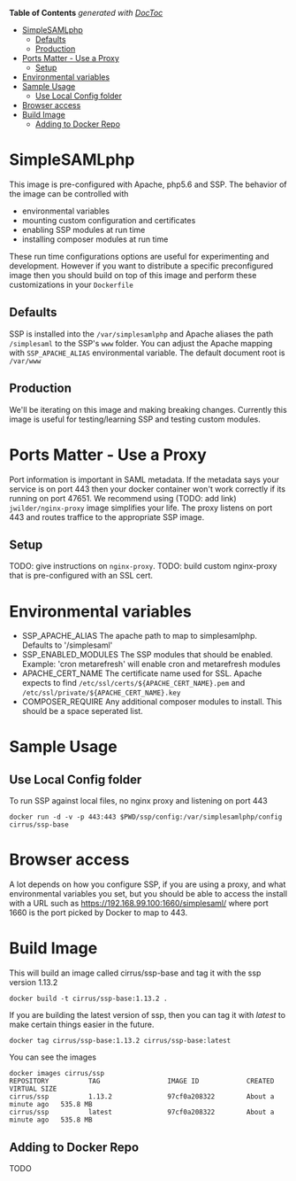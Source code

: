<!-- START doctoc generated TOC please keep comment here to allow auto update -->
<!-- DON'T EDIT THIS SECTION, INSTEAD RE-RUN doctoc TO UPDATE -->
**Table of Contents**  *generated with [DocToc](https://github.com/thlorenz/doctoc)*

- [SimpleSAMLphp](#simplesamlphp)
  - [Defaults](#defaults)
  - [Production](#production)
- [Ports Matter - Use a Proxy](#ports-matter---use-a-proxy)
  - [Setup](#setup)
- [Environmental variables](#environmental-variables)
- [Sample Usage](#sample-usage)
  - [Use Local Config folder](#use-local-config-folder)
- [Browser access](#browser-access)
- [Build Image](#build-image)
  - [Adding to Docker Repo](#adding-to-docker-repo)

<!-- END doctoc generated TOC please keep comment here to allow auto update -->

# SimpleSAMLphp

This image is pre-configured with Apache, php5.6 and SSP.
The behavior of the image can be controlled with 
 * environmental variables
 * mounting custom configuration and certificates
 * enabling SSP modules at run time
 * installing composer modules at run time

These run time configurations options are useful for experimenting and
development. However if you want to distribute a specific
preconfigured image then you should build on top of this image and
perform these customizations in your `Dockerfile`


## Defaults

SSP is installed into the `/var/simplesamlphp` and Apache aliases the
path `/simplesaml` to the SSP's `www` folder. You can adjust the
Apache mapping with `SSP_APACHE_ALIAS` environmental variable. The
default document root is `/var/www`

## Production

We'll be iterating on this image and making breaking changes. Currently this image is useful for testing/learning SSP and testing custom modules.

# Ports Matter - Use a Proxy

Port information is important in SAML metadata. If the metadata says your service is on port 443 then your docker container won't work correctly if its running on port 47651. We recommend using (TODO: add link) `jwilder/nginx-proxy` image simplifies your life. The proxy listens on port 443 and routes traffice to the appropriate SSP image.

## Setup

TODO: give instructions on `nginx-proxy`. TODO: build custom nginx-proxy that is pre-configured with an SSL cert.


# Environmental variables

 * SSP_APACHE_ALIAS The apache path to map to simplesamlphp. Defaults to '/simplesaml'
 * SSP_ENABLED_MODULES The SSP modules that should be enabled. Example: 'cron metarefresh' will enable cron and metarefresh modules
 * APACHE_CERT_NAME The certificate name used for SSL. Apache expects to find `/etc/ssl/certs/${APACHE_CERT_NAME}.pem` and `/etc/ssl/private/${APACHE_CERT_NAME}.key`
 * COMPOSER_REQUIRE Any additional composer modules to install. This should be a space seperated list.


# Sample Usage

## Use Local Config folder

To run SSP against local files, no nginx proxy and listening on port 443

    docker run -d -v -p 443:443 $PWD/ssp/config:/var/simplesamlphp/config cirrus/ssp-base


# Browser access

A lot depends on how you configure SSP, if you are using a proxy, and
what environmental variables you set, but you should be able to access
the install with a URL such as https://192.168.99.100:1660/simplesaml/
where port 1660 is the port picked by Docker to map to 443.

# Build Image

This will build an image called cirrus/ssp-base and tag it with the ssp version 1.13.2

    docker build -t cirrus/ssp-base:1.13.2 .

If you are building the latest version of ssp, then you can tag it with *latest* to make certain things easier in the future.

    docker tag cirrus/ssp-base:1.13.2 cirrus/ssp-base:latest

You can see the images

```
docker images cirrus/ssp
REPOSITORY          TAG                 IMAGE ID            CREATED              VIRTUAL SIZE
cirrus/ssp          1.13.2              97cf0a208322        About a minute ago   535.8 MB
cirrus/ssp          latest              97cf0a208322        About a minute ago   535.8 MB
```

## Adding to Docker Repo

TODO

